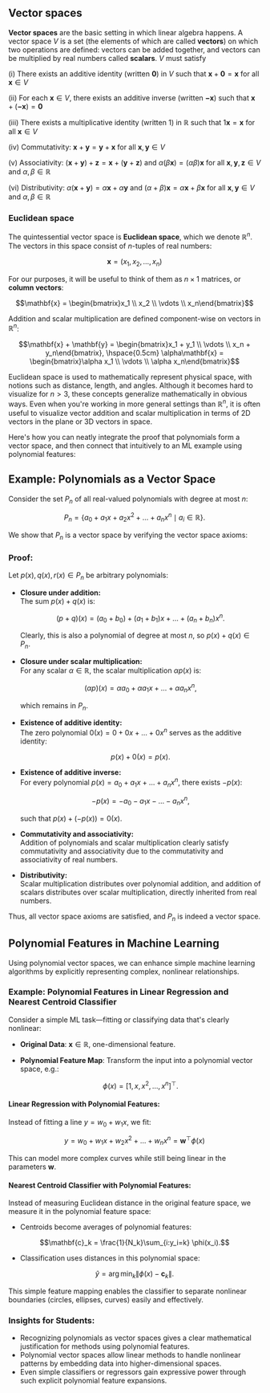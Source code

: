 ## Vector spaces

**Vector spaces** are the basic setting in which linear algebra happens.
A vector space $V$ is a set (the elements of which are called
**vectors**) on which two operations are defined: vectors can be added
together, and vectors can be multiplied by real numbers called **scalars**.
$V$ must satisfy

(i) There exists an additive identity (written $\mathbf{0}$) in $V$ such
    that $\mathbf{x}+\mathbf{0} = \mathbf{x}$ for all $\mathbf{x} \in V$

(ii) For each $\mathbf{x} \in V$, there exists an additive inverse
     (written $\mathbf{-x}$) such that
     $\mathbf{x}+(\mathbf{-x}) = \mathbf{0}$

(iii) There exists a multiplicative identity (written $1$) in
      $\mathbb{R}$ such that $1\mathbf{x} = \mathbf{x}$ for all
      $\mathbf{x} \in V$

(iv) Commutativity: $\mathbf{x}+\mathbf{y} = \mathbf{y}+\mathbf{x}$ for
     all $\mathbf{x}, \mathbf{y} \in V$

(v) Associativity:
    $(\mathbf{x}+\mathbf{y})+\mathbf{z} = \mathbf{x}+(\mathbf{y}+\mathbf{z})$
    and $\alpha(\beta\mathbf{x}) = (\alpha\beta)\mathbf{x}$ for all
    $\mathbf{x}, \mathbf{y}, \mathbf{z} \in V$ and
    $\alpha, \beta \in \mathbb{R}$

(vi) Distributivity:
     $\alpha(\mathbf{x}+\mathbf{y}) = \alpha\mathbf{x} + \alpha\mathbf{y}$
     and $(\alpha+\beta)\mathbf{x} = \alpha\mathbf{x} + \beta\mathbf{x}$
     for all $\mathbf{x}, \mathbf{y} \in V$ and
     $\alpha, \beta \in \mathbb{R}$

### Euclidean space

The quintessential vector space is **Euclidean space**, which we denote
$\mathbb{R}^n$. The vectors in this space consist of $n$-tuples of real
numbers:

$$\mathbf{x} = (x_1, x_2, \dots, x_n)$$

For our purposes, it
will be useful to think of them as $n \times 1$ matrices, or **column
vectors**:

$$\mathbf{x} = \begin{bmatrix}x_1 \\ x_2 \\ \vdots \\ x_n\end{bmatrix}$$

Addition and scalar multiplication are defined component-wise on vectors
in $\mathbb{R}^n$:

$$\mathbf{x} + \mathbf{y} = \begin{bmatrix}x_1 + y_1 \\ \vdots \\ x_n + y_n\end{bmatrix}, \hspace{0.5cm} \alpha\mathbf{x} = \begin{bmatrix}\alpha x_1 \\ \vdots \\ \alpha x_n\end{bmatrix}$$

Euclidean space is used to mathematically represent physical space, with notions such as distance, length, and angles.
Although it becomes hard to visualize for $n > 3$, these concepts generalize mathematically in obvious ways. 
Even when you're working in more general settings than $\mathbb{R}^n$, it is often useful to visualize vector addition and scalar multiplication in terms of 2D vectors in the plane or 3D vectors in space.


Here's how you can neatly integrate the proof that polynomials form a vector space, and then connect that intuitively to an ML example using polynomial features:

## Example: Polynomials as a Vector Space

Consider the set $P_n$ of all real-valued polynomials with degree at most $n$:


$$P_n = \{ a_0 + a_1x + a_2x^2 + \dots + a_nx^n \mid a_i \in \mathbb{R} \}.$$

We show that $P_n$ is a vector space by verifying the vector space axioms:

### Proof:

Let $p(x), q(x), r(x) \in P_n$ be arbitrary polynomials:

- **Closure under addition:**  
  The sum $p(x) + q(x)$ is:
  
  $$(p+q)(x) = (a_0 + b_0) + (a_1 + b_1)x + \dots + (a_n + b_n)x^n.$$
  
  Clearly, this is also a polynomial of degree at most $n$, so $p(x) + q(x) \in P_n$.

- **Closure under scalar multiplication:**  
  For any scalar $\alpha \in \mathbb{R}$, the scalar multiplication $\alpha p(x)$ is:
  
  $$(\alpha p)(x) = \alpha a_0 + \alpha a_1 x + \dots + \alpha a_n x^n,$$
  
  which remains in $P_n$.

- **Existence of additive identity:**  
  The zero polynomial $0(x) = 0 + 0x + \dots + 0x^n$ serves as the additive identity:
  
  $$p(x) + 0(x) = p(x).$$

- **Existence of additive inverse:**  
  For every polynomial $p(x) = a_0 + a_1 x + \dots + a_n x^n$, there exists $-p(x)$:
  
  $$-p(x) = -a_0 - a_1 x - \dots - a_n x^n,$$
  
  such that $p(x) + (-p(x)) = 0(x)$.

- **Commutativity and associativity:**  
  Addition of polynomials and scalar multiplication clearly satisfy commutativity and associativity due to the commutativity and associativity of real numbers.

- **Distributivity:**  
  Scalar multiplication distributes over polynomial addition, and addition of scalars distributes over scalar multiplication, directly inherited from real numbers.

Thus, all vector space axioms are satisfied, and $P_n$ is indeed a vector space.

## Polynomial Features in Machine Learning

Using polynomial vector spaces, we can enhance simple machine learning algorithms by explicitly representing complex, nonlinear relationships.

### Example: Polynomial Features in Linear Regression and Nearest Centroid Classifier

Consider a simple ML task—fitting or classifying data that's clearly nonlinear:

- **Original Data**: $\mathbf{x} \in \mathbb{R}$, one-dimensional feature.
- **Polynomial Feature Map**: Transform the input into a polynomial vector space, e.g.:
  
  $$\phi(x) = [1, x, x^2, \dots, x^n]^\top.$$

#### Linear Regression with Polynomial Features:
Instead of fitting a line $y = w_0 + w_1 x$, we fit:

$$y = w_0 + w_1 x + w_2 x^2 + \dots + w_n x^n = \mathbf{w}^\top \phi(x)$$

This can model more complex curves while still being linear in the parameters $\mathbf{w}$.

#### Nearest Centroid Classifier with Polynomial Features:
Instead of measuring Euclidean distance in the original feature space, we measure it in the polynomial feature space:

- Centroids become averages of polynomial features:

$$\mathbf{c}_k = \frac{1}{N_k}\sum_{i:y_i=k} \phi(x_i).$$

- Classification uses distances in this polynomial space:

$$\hat{y} = \arg\min_k \|\phi(x)-\mathbf{c}_k\|.$$

This simple feature mapping enables the classifier to separate nonlinear boundaries (circles, ellipses, curves) easily and effectively.


### Insights for Students:

- Recognizing polynomials as vector spaces gives a clear mathematical justification for methods using polynomial features.
- Polynomial vector spaces allow linear methods to handle nonlinear patterns by embedding data into higher-dimensional spaces.
- Even simple classifiers or regressors gain expressive power through such explicit polynomial feature expansions.
